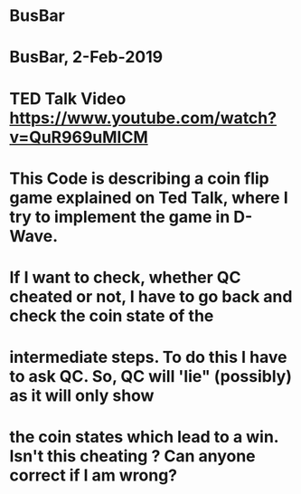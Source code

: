 # BusBar
# BusBar, 2-Feb-2019
# TED Talk Video https://www.youtube.com/watch?v=QuR969uMICM
# This Code is describing a coin flip game explained on Ted Talk, where I try to implement the game in D-Wave.

# If I want to check, whether QC cheated or not, I have to go back and check the coin state of the
# intermediate steps. To do this I have to ask QC. So, QC will 'lie" (possibly) as it will only show
# the coin states which lead to a win. Isn't this cheating ? Can anyone correct if I am wrong?
